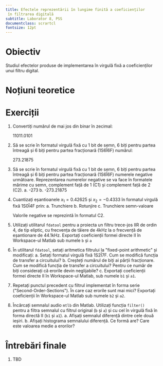```yaml
---
title: Efectele reprezentării în lungime finită a coeficienților
 în filtrarea digitală
subtitle: Laborator 8, PSS
documentclass: scrartcl
fontsize: 12pt
---
```


# Obiectiv

Studiul efectelor produse de implementarea în virgulă fixă a coeficienților
unui filtru digital.

# Noțiuni teoretice


# Exerciții

1. Convertiți numărul de mai jos din binar în zecimal:

    $11011.0101$
    
1. Să se scrie în formatul virgulă fixă cu 1 bit de semn, 6 biți pentru partea întreagă
și 6 biți pentru partea fracționară (1S6Î6F) numărul:

    $273.21875$

1. Să se scrie în formatul virgulă fixă cu 1 bit de semn, 6 biți pentru partea întreagă
și 6 biți pentru partea fracționară (1S6Î6F) numerele negative următoare. 
Reprezentarea numerelor negative se va face în formatele mărime cu semn,
complement față de 1 (C1) și complement față de 2 (C2).
    a. -273
    b. -273.21875
    
1. Cuantizați eșantioanele $x_1 = 0.42625$ și $x_2 = -0.4333$ 
în formatul virgulă fixă 1S0Î4F prin:
    a. Trunchiere
    b. Rotunjire
    c. Trunchiere semn-valoare
    
    Valorile negative se reprezintă în formatul C2.
    
3. Utilizați utilitarul `fdatool` pentru a proiecta un filtru trece-jos IIR 
de ordin 4, de tip eliptic, cu frecvența de tăiere de 4kHz la 
o frecvență de eșantionare de 44.1kHz. Exportați coeficienții 
formei directe II în Workspace-ul Matlab sub numele `b` și `a`

4. În utilitarul `fdatool`, setați aritmetica filtrului la 
"fixed-point arithmetic" și modificați:
    a. Setați formatul virgulă fixă 1S2Î7F. 
    Cum se modifică funcția de transfer a circuitului? 
    b. Creșteți numărul de biți ai părții fracționare. 
    Cum se modifică funcția de transfer a circuitului? 
    Pentru ce număr de biți considerați că erorile devin neglijabile?
    c. Exportați coeficienții formei directe II 
    în Workspace-ul Matlab, sub numele `b1` și `a1`.

5. Repetați punctul precedent cu filtrul implementat în forma serie
("Second-Order-Sections"). În care caz erorile sunt mai mici? Exportați 
coeficienții în Workspace-ul Matlab sub numele `b2` și `a2`.

5. Încărcați semnalul audio `mtlb` din Matlab.
Utilizați funcția `filter()` pentru a filtra semnalul cu 
filtrul original (`b` și `a`) și cu cel în virgulă fixă în
forma directă II (`b1` și `a1`). 
    a. Afișați semnalul diferență dintre cele două ieșiri.
    b. Afișați histograma semnalului diferență. Ce formă are? Care este 
    valoarea medie a erorilor?


# Întrebări finale

1. TBD

